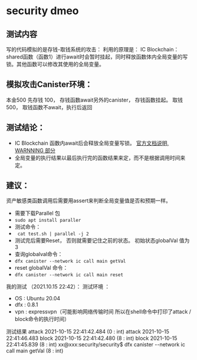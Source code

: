 # security dmeo
## 测试内容
写的代码模拟的是存钱-取钱系统的攻击：
利用的原理是： IC Blockchain：  shared函数（函数1）进行await时会暂时挂起，同时释放函数体内全局变量的写锁。其他函数可以修改其使用的全局变量。

## 模拟攻击Canister环境：
本金500
先存钱 100， 存钱函数await另外的canister， 存钱函数挂起。
取钱 500， 取钱函数不await，执行后返回

## 测试结论：
* IC Blockchain 函数内await后会释放全局变量写锁。 [官方文档说明, WARNNING 部分](https://sdk.dfinity.org/docs/language-guide/actors-async.html#_using_await_to_consume_async_futures)
* 全局变量的执行结果以最后执行完的函数结果来定，而不是根据调用时间来定。

## 建议：
资产敏感类函数调用后需要用assert来判断全局变量值是否和预期一样。

* 需要下载Parallel 包
* ``` sudo apt install paraller ```
* 测试命令：
* ```  cat test.sh | parallel -j 2 ```
* 测试完后需要Reset， 否则就需要记住之前的状态。 初始状态globalVal 值为 3
* 查询globalval命令：
* ``` dfx canister --network ic call main getVal ```
* reset globalVal 命令：
* ``` dfx canister --network ic call main reset ```

我的测试 （2021.10.15 22:42）：
测试环境 ： 
* OS : Ubuntu 20.04
* dfx : 0.8.1
* vpn : expressvpn（可能影响网络传输时间 所以在shell命令中打印了attack / block命令的执行时间）

测试结果
attack 2021-10-15 22:41:42.484
(0 : int)
attack 2021-10-15 22:41:46.483
block 2021-10-15 22:41:42.480
(8 : int)
block 2021-10-15 22:41:45.839
(8 : int)
xx@xxx:security/security$ dfx canister --network ic call main getVal
(8 : int)
